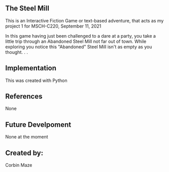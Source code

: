 ## The Steel Mill
   This is an Interactive Fiction Game or text-based adventure, that acts as my project 1 for MSCH-C220, September 11, 2021
  
  In this game having just been challenged to a dare at a party, you take a little trip through an Abandoned Steel Mill not far out of town. While exploring you notice this "Abandoned" Steel Mill isn't as empty as you thought. . .
  
## Implementation
   This was created with Python
  
## References
   None
 

## Future Develpoment
   None at the moment
  
## Created by:
  Corbin Maze
